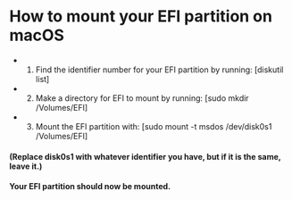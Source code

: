 # How to mount your EFI partition on macOS
* 1. Find the identifier number for your EFI partition by running: [diskutil list]
* 2. Make a directory for EFI to mount by running: [sudo mkdir /Volumes/EFI]
* 3. Mount the EFI partition with: [sudo mount -t msdos /dev/disk0s1 /Volumes/EFI]
#### (Replace disk0s1 with whatever identifier you have, but if it is the same, leave it.)
#### Your EFI partition should now be mounted.
